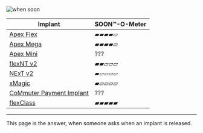 ![when soon](https://user-images.githubusercontent.com/96721031/169717356-e37a9da0-b6a5-4f91-9035-3e32843a48bf.png)


| Implant | SOON™-O-Meter |
| ------- | ---------- |
| [Apex Flex](/info#apex-flex) | ▰▰▰▰▱ |
| [Apex Mega](/info#apex-mega) | ▰▰▰▰▱ |
| [Apex Mini](/info#apex-mini) | ??? |
| [flexNT v2](/info#flexnt-v2) | ▰▰▱▱▱ |
| [NExT v2](/info#next-v2) | ▰▱▱▱▱ |
| [xMagic](/info#xmagic) | ▰▱▱▱▱ |
| [CoMmuter Payment Implant](/info#commuter) | ??? |
| [flexClass](/info#flexclass) | ▰▰▰▰▰ |

---

This page is the answer, when someone asks when an implant is released.
